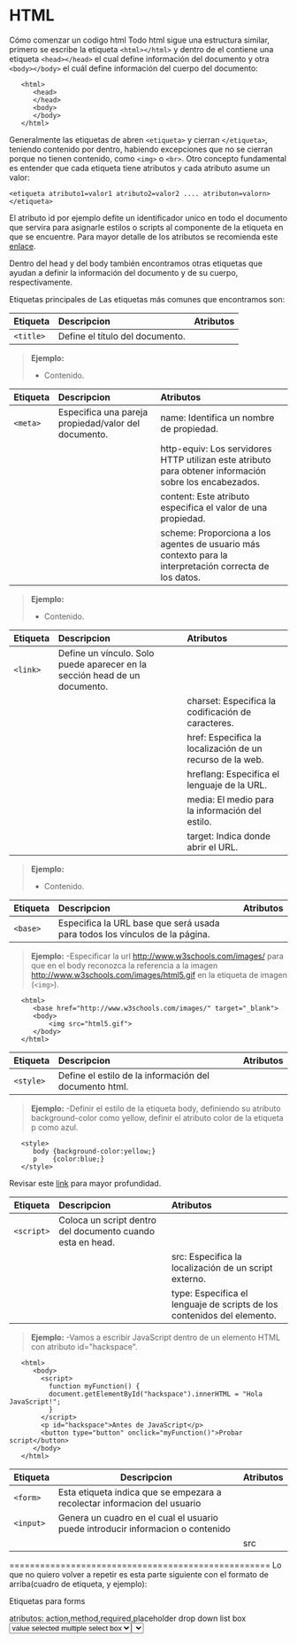 # HTML

Cómo comenzar un codigo html
Todo html sigue una estructura similar, primero se escribe la etiqueta `<html></html>`  y dentro de el contiene una etiqueta `<head></head>` el cual define información del documento y otra `<body></body>` el cuál define información del cuerpo del documento: 

       <html>
          <head>
          </head>
          <body>
          </body>
       </html>

Generalmente las etiquetas de abren `<etiqueta>` y cierran `</etiqueta>`, teniendo contenido por dentro, habiendo excepciones que no se cierran porque no tienen contenido, como `<img>` o `<br>`.
Otro concepto fundamental es entender que cada etiqueta tiene atributos y cada atributo asume un valor: 

`<etiqueta atributo1=valor1 atributo2=valor2 .... atributon=valorn></etiqueta>`

El atributo id por ejemplo defite un identificador unico en todo el documento que servira para asignarle estilos o scripts al componente de la etiqueta en que se encuentre. Para mayor detalle de los atributos se recomienda este [enlace][1]. 

Dentro del head y del body también encontramos otras etiquetas que ayudan a definir la información del documento y de su cuerpo, respectivamente.

Etiquetas principales de <head></head>
Las etiquetas más comunes que encontramos son:

| Etiqueta   |      Descripcion      |  Atributos |
|------------|:----------------------|:-----------|
|`<title>`|Define el título del documento.|  |

> **Ejemplo:**
> - Contenido.

| Etiqueta   |      Descripcion      |  Atributos |
|------------|:----------------------|:-----------|
|`<meta>` |Especifica una pareja propiedad/valor del documento.|name: Identifica un nombre de propiedad.|
|||http-equiv: Los servidores HTTP utilizan este atributo para obtener información sobre los encabezados.|
|||content: Este atributo especifica el valor de una propiedad.|
|||scheme: Proporciona a los agentes de usuario más contexto para la interpretación correcta de los datos.|

> **Ejemplo:**
> - Contenido.




| Etiqueta   |      Descripcion      |  Atributos |
|------------|:----------------------|:-----------|
|`<link>`|Define un vínculo. Solo puede aparecer en la sección head de un documento.||
|||charset: Especifica la codificación de caracteres.|
|||href: Especifica la localización de un recurso de la web.|
|||hreflang: Especifica el lenguaje de la URL.|  
|||media: El medio para la información del estilo.|
|||target: Indica donde abrir el URL.|

> **Ejemplo:**
> - Contenido.




| Etiqueta   |      Descripcion      |  Atributos |
|------------|:----------------------|:-----------|
|`<base>`|Especifica la URL base que será usada para todos los vínculos de la página.||

> **Ejemplo:**
> -Especificar la url http://www.w3schools.com/images/ para que en el body reconozca la referencia a la imagen http://www.w3schools.com/images/html5.gif en la etiqueta de imagen (`<img>`).

       <html>
          <base href="http://www.w3schools.com/images/" target="_blank">
          <body>
              <img src="html5.gif">
          </body>
       </html>



| Etiqueta   |      Descripcion      |  Atributos |
|------------|:----------------------|:-----------|
|`<style>`|Define el estilo de la información del documento html.||

> **Ejemplo:**
> -Definir el estilo de la etiqueta body, definiendo su atributo background-color como yellow, definir el atributo color de la etiqueta p como azul.

       <style>
          body {background-color:yellow;}
          p    {color:blue;}
       </style>



Revisar este [link][2] para mayor profundidad. 

| Etiqueta   |      Descripcion      |  Atributos |
|------------|:----------------------|:-----------|
|`<script>`|Coloca un script dentro del documento cuando esta en head.||
|||src: Especifica la localización de un script externo.|
|||type: Especifica el lenguaje de scripts de los contenidos del elemento.|

> **Ejemplo:**
> -Vamos a escribir JavaScript dentro de un elemento HTML con atributo id="hackspace".

       <html>
          <body>
            <script>
              function myFunction() {
              document.getElementById("hackspace").innerHTML = "Hola JavaScript!";
              }
            </script>
            <p id="hackspace">Antes de JavaScript</p>
            <button type="button" onclick="myFunction()">Probar script</button>
          </body>
       </html>


[1]: https://developer.mozilla.org/en-US/docs/Web/HTML/Global_attributes
[2]: https://developer.mozilla.org/en-US/docs/Web/HTML/Element/head#See_also

| Etiqueta | Descripcion | Atributos |
|----------|-------------|-----------|
|`<form>` | Esta etiqueta indica que se empezara a recolectar informacion del usuario |||
|`<input>`| Genera un cuadro en el cual el usuario puede introducir informacion o contenido|||
|||src|





===================================================
Lo que no quiero volver a repetir es esta parte siguiente con el formato de arriba(cuadro de etiqueta, y ejemplo):

Etiquetas para forms <form>
	atributos: action,method,required,placeholder
	drop down list box <select> <option> value selected
	multiple select box <select> size multiple
	<textarea>
	<input> type name size maxlength
		.password <input> type=”password” name value checked
		.radio button <input> type=’’radio” name value checked
		.checkbox <input> type=”checkbox” name value checked
		.file input box <input> type=”file”
		.submit button <input> type=”submit” name value
		.image button <input> type = “image” src
		.label <label>
		.form validation <input required=”required” />
		.date input <input type=”date” />
		.email <input type=”email” />
		.url <input type=“url” />











